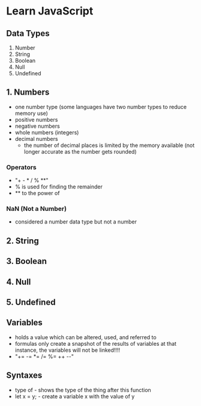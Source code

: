 # Learn JavaScript

## Data Types
1. Number
2. String
3. Boolean
4. Null
5. Undefined

## 1. Numbers
- one number type (some languages have two number types to reduce memory use)
- positive numbers
- negative numbers
- whole numbers (integers)
- decimal numbers
    - the number of decimal places is limited by the memory available (not longer accurate as the number gets rounded)

### Operators
- "+ - * / % **"
- % is used for finding the remainder
- ** to the power of

### NaN (Not a Number)
- considered a number data type but not a number

## 2. String

## 3. Boolean

## 4. Null

## 5. Undefined

## Variables
- holds a value which can be altered, used, and referred to
- formulas only create a snapshot of the results of variables at that instance, the variables will not be linked!!!!
- "+= -= *= /= %= ++ --"

## Syntaxes
- type of - shows the type of the thing after this function
- let x = y; - create a variable x with the value of y